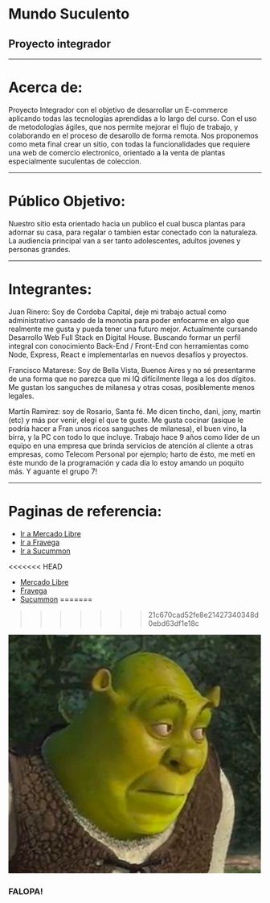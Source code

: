# Mundo Suculento
<h2> Proyecto integrador </h2>

-----------------------------------------------------------------------
# Acerca de:

Proyecto Integrador con el objetivo de desarrollar un E-commerce aplicando todas las tecnologías aprendidas a lo largo del curso. Con el uso de metodologías ágiles, que nos permite mejorar el flujo de trabajo, y colaborando en el proceso de desarollo de forma remota. Nos proponemos como meta final crear un sitio, con todas la funcionalidades que requiere una web de comercio electronico, orientado a la venta de plantas especialmente suculentas de coleccion.

-----------------------------------------------------------------------
# Público Objetivo:

Nuestro sitio esta orientado hacia un publico el cual busca plantas para adornar su casa, para regalar o tambien estar conectado con la naturaleza. La audiencia principal van a ser tanto adolescentes, adultos jovenes y personas grandes.
 
-----------------------------------------------------------------------
# Integrantes:

Juan Rinero: Soy de Cordoba Capital, deje mi trabajo actual como administrativo cansado de la monotia para poder enfocarme en algo que realmente me gusta y pueda tener una futuro mejor. Actualmente cursando Desarrollo Web Full Stack en Digital House. Buscando formar un perfil integral con conocimiento Back-End / Front-End con herramientas como Node, Express, React e implementarlas en nuevos desafíos y proyectos.

Francisco Matarese: Soy de Bella Vista, Buenos Aires y no sé presentarme de una forma que no parezca que mi IQ difícilmente llega a los dos dígitos. Me gustan los sanguches de milanesa y otras cosas, posiblemente menos legales.

Martín Ramirez: soy de Rosario, Santa fé. Me dicen tincho, dani, jony, martin (etc) y más por venir, elegí el que te guste. Me gusta cocinar (asique le podría hacer a Fran unos ricos sanguches de milanesa), el buen vino, la birra, y la PC con todo lo que incluye. Trabajo hace 9 años como líder de un equipo en una empresa que brinda servicios de atención al cliente a otras empresas, como Telecom Personal por ejemplo; harto de ésto, me metí en éste mundo de la programación y cada día lo estoy amando un poquito más. Y aguante el grupo 7!


-----------------------------------------------------------------------
# Paginas de referencia:



* <a href="https://www.mercadolibre.com.ar"> Ir a Mercado Libre </a>
* <a href="https://www.fravega.com"> Ir a Fravega </a>
* <a href="https://succumom.com"> Ir a Sucummon </a>

<<<<<<< HEAD
* <a href="https://www.mercadolibre.com.ar"> Mercado Libre </a>
* <a href="https://www.fravega.com"> Fravega </a>
* [Sucummon](https://succumom.com)
=======
>>>>>>> 21c670cad52fe8e21427340348d0ebd63df1e18c

![](Shrek.jpg)
### FALOPA!